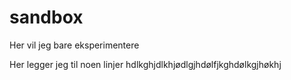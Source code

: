 # sandbox
Her vil jeg bare eksperimentere

Her legger jeg til noen linjer
hdlkghjdlkhjødlgjhdølfjkghdølkgjhøkhj
